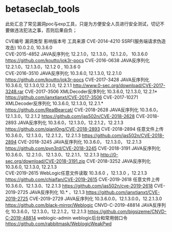 # betaseclab_tools
此处汇总了常见漏洞poc与exp工具，只是为方便安全人员进行安全测试，切记不要做违法犯法之事，否则后果自负；

CVE编号	                   漏洞类型	                     影响版本号	                工具来源
CVE-2014-4210	      SSRF(服务端请求伪造攻击)	        10.0.2.0, 10.3.6.0	
CVE-2015-4852	     JAVA反序列化	          12.2.1.0，12.1.3.0，12.1.2.0， 10.3.6.0 https://github.com/koutto/jok3r-pocs
CVE-2016-0638	     JAVA反序列化	          12.2.1.0，12.1.3.0，12.1.2 0 ,  10.3.6 0	
CVE-2016-3510	     JAVA反序列化	          10.3.6.0, 12.1.3.0, 12.2.1.0	          https://github.com/koutto/jok3r-pocs
CVE-2017-3428	     JAVA反序列化	          10.3.6.0, 12.1.3.0,12.2.1.0, 12.2.1.1	  http://www.0-sec.org/download/CVE-2017-3248.rar
CVE-2017-3506	     XMLDecoder反序列化	    10.3.6.0, 12.1.3.0, 12.2.1*            	https://github.com/ianxtianxt/CVE-2017-3506
CVE-2017-10271	   XMLDecoder反序列化	    10.3.6.0, 12.1.3.0, 12.2.1.*            https://github.com/RealBearcat/
CVE-2018-2628	     JAVA反序列化	          10.3.6.0，12.1.3.0，12.2.1.2	          https://github.com/jas502n/CVE-2018-2628
CVE-2018-2893	     JAVA反序列化	          10.3.6.0，12.1.3.0，12.2.1.2，12.2.1.3	 https://github.com/qianl0ng/CVE-2018-2893
CVE-2018-2894	     任意文件上传	          10.3.6.0，12.1.3.0，12.2.1.2，12.2.1.3	  https://github.com/jas502n/CVE-2018-2894
CVE-2018-3245	     JAVA反序列化	          10.3.6.0， 12.1.3.0， 12.2.1.3	         https://github.com/pyn3rd/CVE-2018-3245
CVE-2018-3191	     JAVA反序列化	          10.3.6.0、12.2.1.0、12.1.3.0、12.2.1.1、12.2.1.3	http://0-sec.org/download/CVE-2018-3191.zip
CVE-2018-3252	     JAVA反序列化	          10.3.6.0, 12.1.3.0, 12.2.1.3	
CVE-2019-2615	     WebLogic任意文件读取 	10.3.6.0 ，12.1.3.0 ，12.2.1.3	         https://github.com/chiaifan/CVE-2019-2615
CVE-2019-2618	     任意文件上传	          10.3.6.0、12.1.3.0、12.2.1.3	           https://github.com/jas502n/cve-2019-2618
CVE-2019-2725	     JAVA反序列化	          10.* 、12.1.3	                          https://github.com/ianxtianxt/CVE-2019-2725
CVE-2019-2729	     JAVA反序列化	          10.3.6.0.0，12.1.3.0.0，12.2.1.3.0	     https://github.com/black-mirror/Weblogic
CNVD-C-2019-48814	 JAVA反序列化	          10.3.6.0，12.1.3.0，12.2.1.2，12.2.1.3	  https://github.com/bigsizeme/CNVD-C-2019-48814
weblogic-admin	   weblogic后台和常用弱口令		                                     https://github.com/rabbitmask/WeblogicWeakPwd

